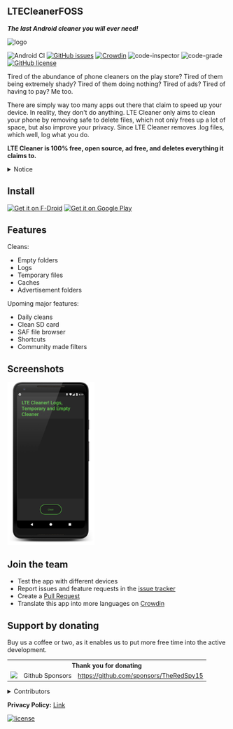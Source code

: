 ## LTECleanerFOSS

***The last Android cleaner you will ever need!***

![logo](https://imgur.com/ykSLpTS.png) 

![Android CI](https://github.com/TheRedSpy15/LTECleanerFOSS/workflows/Android%20CI/badge.svg)
[![GitHub issues](https://img.shields.io/github/issues/TheRedSpy15/LTECleanerFOSS?color=red)](https://github.com/TheRedSpy15/LTECleanerFOSS/issues)
[![Crowdin](https://badges.crowdin.net/lte-cleaner/localized.svg)](https://crowdin.com/project/lte-cleaner)
![code-inspector](https://www.code-inspector.com/project/2073/score/svg)
![code-grade](https://www.code-inspector.com/project/2073/status/svg)
[![GitHub license](https://img.shields.io/github/license/TheRedSpy15/LTECleanerFOSS?color=lightgrey)](/blob/master/LICENSE)

Tired of the abundance of phone cleaners on the play store? Tired of 
them being extremely shady? Tired of them doing nothing? Tired of ads? 
Tired of having to pay? Me too.

There are simply way too many apps out there that claim to speed up your device. In reality, they don't do anything.
LTE Cleaner only aims to clean your phone by removing safe to delete files, which not only frees up a lot of space, but also improve your privacy. Since LTE Cleaner removes .log files, which well, log what you do.

__LTE Cleaner is 100% free, open source, ad free, and deletes everything it claims to.__

<details>
  <summary>Notice</summary>

December 13th, 2020:

*In response to the large number of apps on the play store that are cloning LTE Cleaner and running ads, I will be changing from the MIT license, to GPLv3.*

*2020 has been crazy too. I have not in anyway worked on this app since the summer. But I'm back baby!*

</details>

## Install

[<img src="https://f-droid.org/badge/get-it-on.png"
     alt="Get it on F-Droid"
     height="90">](https://f-droid.org/packages/theredspy15.ltecleanerfoss/)
[<img src="https://play.google.com/intl/en_us/badges/images/generic/en-play-badge.png"
    alt="Get it on Google Play"
    height="90">](https://play.google.com/store/apps/details?id=theredspy15.ltecleanerfoss)

## Features

Cleans:
- Empty folders
- Logs
- Temporary files
- Caches
- Advertisement folders

Upoming major features:
- Daily cleans
- Clean SD card
- SAF file browser
- Shortcuts
- Community made filters

## Screenshots

<img src="/Screenshots/Screenshot_1529468353_framed.png" width="200">

## Join the team
  * Test the app with different devices
  * Report issues and feature requests in the [issue tracker](https://github.com/TheRedSpy15/LTECleanerFOSS/issues)
  * Create a [Pull Request](https://opensource.guide/how-to-contribute/#opening-a-pull-request)
  * Translate this app into more languages on [Crowdin](https://crowdin.com/project/lte-cleaner)

## Support by donating

Buy us a coffee or two, as it enables us to put more free time into the active development.

<table>
  <tr>
    <th colspan="3">Thank you for donating</th>
  </tr>
  <tr>
    <td align="center"><a href="https://github.com/sponsors/TheRedSpy15"><img src="https://github.blog/wp-content/uploads/2019/05/mona-heart-featured.png" height=25/></a></td>
    <td align="center">Github Sponsors</td>
    <td><a href="https://github.com/sponsors/TheRedSpy15">https://github.com/sponsors/TheRedSpy15</a></td>
  </tr>

</table>

<details>
  <summary>Contributors</summary>
  
#### Logo creation

* Big thanks to [Ander Méndez](https://github.com/mendezand) for creating the awesome logo!
     
</details>

**Privacy Policy:** [Link](https://cdn.rawgit.com/TheRedSpy15/LTECleanerFOSS/d9522c76/privacy_policy.html)

[![license](https://imgur.com/QQlcEVT.png)](https://www.gnu.org/licenses/gpl-3.0.en.html)
